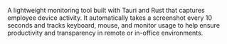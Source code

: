 
A lightweight monitoring tool built with Tauri and Rust that captures employee device activity. It automatically takes a screenshot every 10 seconds and tracks keyboard, mouse, and monitor usage to help ensure productivity and transparency in remote or in-office environments.